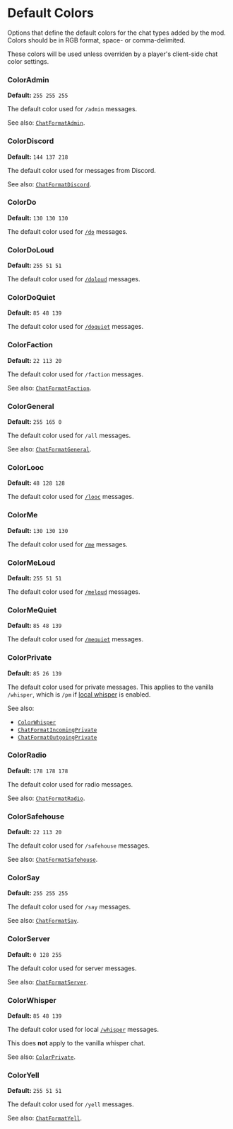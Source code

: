 # Default Colors

Options that define the default colors for the chat types added by the mod.
Colors should be in RGB format, space- or comma-delimited.

These colors will be used unless overriden by a player's client-side chat color settings.

### ColorAdmin
**Default:** `255 255 255`  

The default color used for `/admin` messages.

See also: [`ChatFormatAdmin`](./chat-formats.md#chatformatadmin).

### ColorDiscord
**Default:** `144 137 218`  

The default color used for messages from Discord.

See also: [`ChatFormatDiscord`](./chat-formats.md#chatformatdiscord).

### ColorDo
**Default:** `130 130 130`  

The default color used for [`/do`](./chat-formats.md#chatformatdo) messages.

### ColorDoLoud
**Default:** `255 51 51`  

The default color used for [`/doloud`](./chat-formats.md#chatformatdoloud) messages.

### ColorDoQuiet
**Default:** `85 48 139`  

The default color used for [`/doquiet`](./chat-formats.md#chatformatdoquiet) messages.

### ColorFaction
**Default:** `22 113 20`  

The default color used for `/faction` messages.

See also: [`ChatFormatFaction`](./chat-formats.md#chatformatfaction).

### ColorGeneral
**Default:** `255 165 0`  

The default color used for `/all` messages.

See also: [`ChatFormatGeneral`](./chat-formats.md#chatformatgeneral).

### ColorLooc
**Default:** `48 128 128`  

The default color used for [`/looc`](./chat-formats.md#chatformatlooc) messages.

### ColorMe
**Default:** `130 130 130`  

The default color used for [`/me`](./chat-formats.md#chatformatme) messages.

### ColorMeLoud
**Default:** `255 51 51`  

The default color used for [`/meloud`](./chat-formats.md#chatformatmeloud) messages.

### ColorMeQuiet
**Default:** `85 48 139`  

The default color used for [`/mequiet`](./chat-formats.md#chatformatmequiet) messages.

### ColorPrivate
**Default:** `85 26 139`  

The default color used for private messages.
This applies to the vanilla `/whisper`, which is `/pm` if [local whisper](./chat-formats.md#chatformatwhisper) is enabled.

See also:
- [`ColorWhisper`](./colors.md#colorwhisper)
- [`ChatFormatIncomingPrivate`](./chat-formats.md#chatformatincomingprivate)
- [`ChatFormatOutgoingPrivate`](./chat-formats.md#chatformatoutgoingprivate)

### ColorRadio
**Default:** `178 178 178`  

The default color used for radio messages.

See also: [`ChatFormatRadio`](./chat-formats.md#chatformatradio).

### ColorSafehouse
**Default:** `22 113 20`  

The default color used for `/safehouse` messages.

See also: [`ChatFormatSafehouse`](./chat-formats.md#chatformatsafehouse).

### ColorSay
**Default:** `255 255 255`  

The default color used for `/say` messages.

See also: [`ChatFormatSay`](./chat-formats.md#chatformatsay).

### ColorServer
**Default:** `0 128 255`  

The default color used for server messages.

See also: [`ChatFormatServer`](./chat-formats.md#chatformatserver).

### ColorWhisper
**Default:** `85 48 139`  

The default color used for local [`/whisper`](./chat-formats.md#chatformatwhisper) messages.

This does **not** apply to the vanilla whisper chat.

See also: [`ColorPrivate`](./colors.md#colorprivate).

### ColorYell
**Default:** `255 51 51`  

The default color used for `/yell` messages.

See also: [`ChatFormatYell`](./chat-formats.md#chatformatyell).

